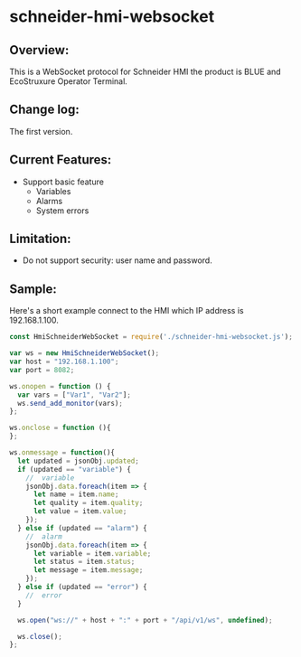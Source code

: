 # schneider-hmi-websocket

## Overview:

This is a WebSocket protocol for Schneider HMI the product is BLUE and EcoStruxure Operator Terminal.

## Change log:

The first version.

## Current Features: 

- Support basic feature
  - Variables
  - Alarms
  - System errors

## Limitation:

- Do not support security: user name and password.

## Sample:

Here's a short example connect to the HMI which IP address is 192.168.1.100.

```javascript
const HmiSchneiderWebSocket = require('./schneider-hmi-websocket.js');

var ws = new HmiSchneiderWebSocket();
var host = "192.168.1.100";
var port = 8082;

ws.onopen = function () {
  var vars = ["Var1", "Var2"];
  ws.send_add_monitor(vars);
};

ws.onclose = function (){
};

ws.onmessage = function(){
  let updated = jsonObj.updated;
  if (updated == "variable") {
    //  variable
    jsonObj.data.foreach(item => {
      let name = item.name;
      let quality = item.quality;
      let value = item.value;
    });
  } else if (updated == "alarm") {
    //  alarm
    jsonObj.data.foreach(item => {
      let variable = item.variable;
      let status = item.status;
      let message = item.message;
    });
  } else if (updated == "error") {
    //  error 
  }

  ws.open("ws://" + host + ":" + port + "/api/v1/ws", undefined);

  ws.close();
};
```
